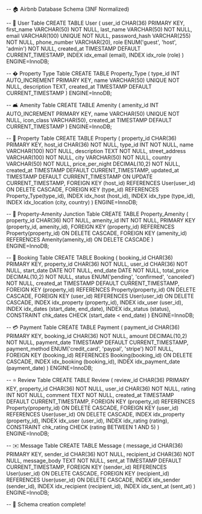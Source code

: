 -- 🏠 Airbnb Database Schema (3NF Normalized)


-- 👤 User Table
CREATE TABLE User (
    user_id CHAR(36) PRIMARY KEY,
    first_name VARCHAR(50) NOT NULL,
    last_name VARCHAR(50) NOT NULL,
    email VARCHAR(100) UNIQUE NOT NULL,
    password_hash VARCHAR(255) NOT NULL,
    phone_number VARCHAR(20),
    role ENUM('guest', 'host', 'admin') NOT NULL,
    created_at TIMESTAMP DEFAULT CURRENT_TIMESTAMP,
    INDEX idx_email (email),
    INDEX idx_role (role)
) ENGINE=InnoDB;

-- �️ Property Type Table
CREATE TABLE Property_Type (
    type_id INT AUTO_INCREMENT PRIMARY KEY,
    name VARCHAR(50) UNIQUE NOT NULL,
    description TEXT,
    created_at TIMESTAMP DEFAULT CURRENT_TIMESTAMP
) ENGINE=InnoDB;

-- 🛋️ Amenity Table
CREATE TABLE Amenity (
    amenity_id INT AUTO_INCREMENT PRIMARY KEY,
    name VARCHAR(50) UNIQUE NOT NULL,
    icon_class VARCHAR(50),
    created_at TIMESTAMP DEFAULT CURRENT_TIMESTAMP
) ENGINE=InnoDB;

-- 🏡 Property Table
CREATE TABLE Property (
    property_id CHAR(36) PRIMARY KEY,
    host_id CHAR(36) NOT NULL,
    type_id INT NOT NULL,
    name VARCHAR(100) NOT NULL,
    description TEXT NOT NULL,
    street_address VARCHAR(100) NOT NULL,
    city VARCHAR(50) NOT NULL,
    country VARCHAR(50) NOT NULL,
    price_per_night DECIMAL(10,2) NOT NULL,
    created_at TIMESTAMP DEFAULT CURRENT_TIMESTAMP,
    updated_at TIMESTAMP DEFAULT CURRENT_TIMESTAMP ON UPDATE CURRENT_TIMESTAMP,
    FOREIGN KEY (host_id) REFERENCES User(user_id) ON DELETE CASCADE,
    FOREIGN KEY (type_id) REFERENCES Property_Type(type_id),
    INDEX idx_host (host_id),
    INDEX idx_type (type_id),
    INDEX idx_location (city, country)
) ENGINE=InnoDB;

-- 🔗 Property-Amenity Junction Table
CREATE TABLE Property_Amenity (
    property_id CHAR(36) NOT NULL,
    amenity_id INT NOT NULL,
    PRIMARY KEY (property_id, amenity_id),
    FOREIGN KEY (property_id) REFERENCES Property(property_id) ON DELETE CASCADE,
    FOREIGN KEY (amenity_id) REFERENCES Amenity(amenity_id) ON DELETE CASCADE
) ENGINE=InnoDB;

-- 📅 Booking Table
CREATE TABLE Booking (
    booking_id CHAR(36) PRIMARY KEY,
    property_id CHAR(36) NOT NULL,
    user_id CHAR(36) NOT NULL,
    start_date DATE NOT NULL,
    end_date DATE NOT NULL,
    total_price DECIMAL(10,2) NOT NULL,
    status ENUM('pending', 'confirmed', 'canceled') NOT NULL,
    created_at TIMESTAMP DEFAULT CURRENT_TIMESTAMP,
    FOREIGN KEY (property_id) REFERENCES Property(property_id) ON DELETE CASCADE,
    FOREIGN KEY (user_id) REFERENCES User(user_id) ON DELETE CASCADE,
    INDEX idx_property (property_id),
    INDEX idx_user (user_id),
    INDEX idx_dates (start_date, end_date),
    INDEX idx_status (status),
    CONSTRAINT chk_dates CHECK (start_date < end_date)
) ENGINE=InnoDB;

-- 💳 Payment Table
CREATE TABLE Payment (
    payment_id CHAR(36) PRIMARY KEY,
    booking_id CHAR(36) NOT NULL,
    amount DECIMAL(10,2) NOT NULL,
    payment_date TIMESTAMP DEFAULT CURRENT_TIMESTAMP,
    payment_method ENUM('credit_card', 'paypal', 'stripe') NOT NULL,
    FOREIGN KEY (booking_id) REFERENCES Booking(booking_id) ON DELETE CASCADE,
    INDEX idx_booking (booking_id),
    INDEX idx_payment_date (payment_date)
) ENGINE=InnoDB;

-- ⭐ Review Table
CREATE TABLE Review (
    review_id CHAR(36) PRIMARY KEY,
    property_id CHAR(36) NOT NULL,
    user_id CHAR(36) NOT NULL,
    rating INT NOT NULL,
    comment TEXT NOT NULL,
    created_at TIMESTAMP DEFAULT CURRENT_TIMESTAMP,
    FOREIGN KEY (property_id) REFERENCES Property(property_id) ON DELETE CASCADE,
    FOREIGN KEY (user_id) REFERENCES User(user_id) ON DELETE CASCADE,
    INDEX idx_property (property_id),
    INDEX idx_user (user_id),
    INDEX idx_rating (rating),
    CONSTRAINT chk_rating CHECK (rating BETWEEN 1 AND 5)
) ENGINE=InnoDB;

-- ✉️ Message Table
CREATE TABLE Message (
    message_id CHAR(36) PRIMARY KEY,
    sender_id CHAR(36) NOT NULL,
    recipient_id CHAR(36) NOT NULL,
    message_body TEXT NOT NULL,
    sent_at TIMESTAMP DEFAULT CURRENT_TIMESTAMP,
    FOREIGN KEY (sender_id) REFERENCES User(user_id) ON DELETE CASCADE,
    FOREIGN KEY (recipient_id) REFERENCES User(user_id) ON DELETE CASCADE,
    INDEX idx_sender (sender_id),
    INDEX idx_recipient (recipient_id),
    INDEX idx_sent_at (sent_at)
) ENGINE=InnoDB;

-- 🎉 Schema creation complete!
